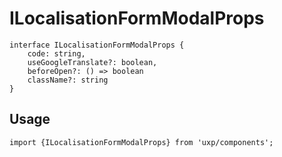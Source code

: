 # ILocalisationFormModalProps








```tsx
interface ILocalisationFormModalProps {
    code: string,
    useGoogleTranslate?: boolean,
    beforeOpen?: () => boolean
    className?: string
}
```

## Usage



```tsx
import {ILocalisationFormModalProps} from 'uxp/components';
```

